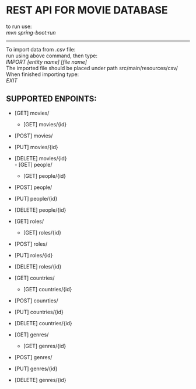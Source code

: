 # REST API FOR MOVIE DATABASE                                                                                                                                                                                                 
                                                                                                                                                                                                 
to run use:                                                                                                                                                                                                 
*mvn spring-boot:run*
_________________________________________________________________________________________________                                                                                                                                                                               
To import data from .csv file:                                                                                                                                                                                                 
run using above command, then type:                                                                                                                                                                               
*IMPORT [entity name] [file name]*                                                                                                                                                                               
The imported file should be placed under path src/main/resources/csv/                                                                                                                                                                               
When finished importing type:                                                                                                                                                                               
*EXIT*
                                                                                                                                                                                                 
                                                                                                                                                                                                                                                                                                                                                                                                  
                                                                                                                                                                                                 
## **SUPPORTED ENPOINTS:**
- [GET] movies/                                                                                                                                                                                                                                                                                                                                                              
  - [GET] movies/{id}
- [POST] movies/                                                                                                                                                                                                                                                                                                                                                              
- [PUT] movies/{id}                                                                                                                                                                                                                                                                                                                                                              
- [DELETE] movies/{id}                                                                                                                                                                                                                                                                                                                                                              
                                                                                                                                                                                                 - [GET] people/                                                                                                                                                                                                                                                                                                                                                              
  - [GET] people/{id}
- [POST] people/                                                                                                                                                                                                                                                                                                                                                              
- [PUT] people/{id}                                                                                                                                                                                                                                                                                                                                                              
- [DELETE] people/{id}                                                                                                                                                                                                                                                                                                                                                              
                                                                                                                                                                                                 
- [GET] roles/                                                                                                                                                                                                                                                                                                                                                              
  - [GET] roles/{id}
- [POST] roles/                                                                                                                                                                                                                                                                                                                                                              
- [PUT] roles/{id}                                                                                                                                                                                                                                                                                                                                                              
- [DELETE] roles/{id} 
                                                                                                                                                                                                 
- [GET] countries/                                                                                                                                                                                                                                                                                                                                                              
  - [GET] countries/{id}
- [POST] counrties/                                                                                                                                                                                                                                                                                                                                                              
- [PUT] countries/{id}                                                                                                                                                                                                                                                                                                                                                              
- [DELETE] countries/{id} 
                                                                                                                                                                                                 
- [GET] genres/                                                                                                                                                                                                                                                                                                                                                              
  - [GET] genres/{id}
- [POST] genres/                                                                                                                                                                                                                                                                                                                                                              
- [PUT] genres/{id}                                                                                                                                                                                                                                                                                                                                                              
- [DELETE] genres/{id}                                                                                                                                                                             

